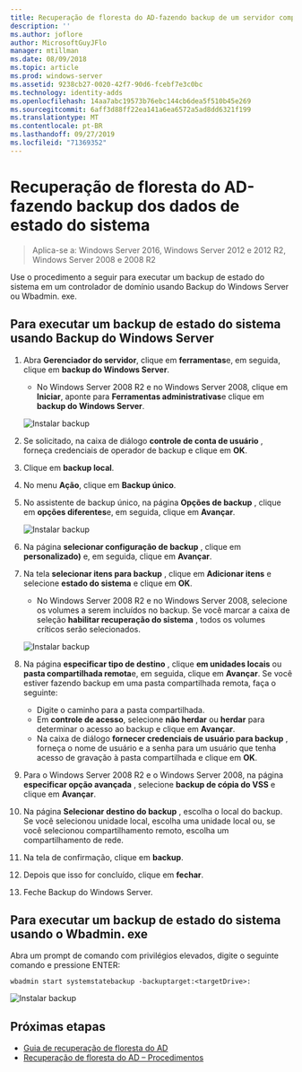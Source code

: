 ```yaml
---
title: Recuperação de floresta do AD-fazendo backup de um servidor completo
description: ''
ms.author: joflore
author: MicrosoftGuyJFlo
manager: mtillman
ms.date: 08/09/2018
ms.topic: article
ms.prod: windows-server
ms.assetid: 9238cb27-0020-42f7-90d6-fcebf7e3c0bc
ms.technology: identity-adds
ms.openlocfilehash: 14aa7abc19573b76ebc144cb6dea5f510b45e269
ms.sourcegitcommit: 6aff3d88ff22ea141a6ea6572a5ad8dd6321f199
ms.translationtype: MT
ms.contentlocale: pt-BR
ms.lasthandoff: 09/27/2019
ms.locfileid: "71369352"
---
```

# <a name="ad-forest-recovery---backing-up-the-system-state-data"></a>Recuperação de floresta do AD-fazendo backup dos dados de estado do sistema  

>Aplica-se a: Windows Server 2016, Windows Server 2012 e 2012 R2, Windows Server 2008 e 2008 R2

Use o procedimento a seguir para executar um backup de estado do sistema em um controlador de domínio usando Backup do Windows Server ou Wbadmin. exe.  

## <a name="to-perform-a-system-state-backup-using-windows-server-backup"></a>Para executar um backup de estado do sistema usando Backup do Windows Server

1. Abra **Gerenciador do servidor**, clique em **ferramentas**e, em seguida, clique em **backup do Windows Server**.
   - No Windows Server 2008 R2 e no Windows Server 2008, clique em **Iniciar**, aponte para **Ferramentas administrativas**e clique em **backup do Windows Server**. 

   ![Instalar backup](media/AD-Forest-Recovery-Backing-up-a-Full-Server/fullbackup1.png)

2. Se solicitado, na caixa de diálogo **controle de conta de usuário** , forneça credenciais de operador de backup e clique em **OK**.
3. Clique em **backup local**.
4. No menu **Ação**, clique em **Backup único**.
5. No assistente de backup único, na página **Opções de backup** , clique em **opções diferentes**e, em seguida, clique em **Avançar**.

   ![Instalar backup](media/AD-Forest-Recovery-Backing-up-a-Full-Server/fullbackup3.png)

6. Na página **selecionar configuração de backup** , clique em **personalizado)** e, em seguida, clique em **Avançar**.
7. Na tela **selecionar itens para backup** , clique em **Adicionar itens** e selecione **estado do sistema** e clique em **OK**.
   - No Windows Server 2008 R2 e no Windows Server 2008, selecione os volumes a serem incluídos no backup. Se você marcar a caixa de seleção **habilitar recuperação do sistema** , todos os volumes críticos serão selecionados. 

   ![Instalar backup](media/AD-Forest-Recovery-Backing-up-System-State/systemstatebackup.png)  

8. Na página **especificar tipo de destino** , clique **em unidades locais** ou **pasta compartilhada remota**e, em seguida, clique em **Avançar**.  Se você estiver fazendo backup em uma pasta compartilhada remota, faça o seguinte:  
   - Digite o caminho para a pasta compartilhada.
   - Em **controle de acesso**, selecione **não herdar** ou **herdar** para determinar o acesso ao backup e clique em **Avançar**.  
   - Na caixa de diálogo **fornecer credenciais de usuário para backup** , forneça o nome de usuário e a senha para um usuário que tenha acesso de gravação à pasta compartilhada e clique em **OK**.

9. Para o Windows Server 2008 R2 e o Windows Server 2008, na página **especificar opção avançada** , selecione **backup de cópia do VSS** e clique em **Avançar**.
10. Na página **Selecionar destino do backup** , escolha o local do backup.  Se você selecionou unidade local, escolha uma unidade local ou, se você selecionou compartilhamento remoto, escolha um compartilhamento de rede.
11. Na tela de confirmação, clique em **backup**.
12. Depois que isso for concluído, clique em **fechar**.
13. Feche Backup do Windows Server.

## <a name="to-perform-a-system-state-backup-using-wbadminexe"></a>Para executar um backup de estado do sistema usando o Wbadmin. exe

Abra um prompt de comando com privilégios elevados, digite o seguinte comando e pressione ENTER:  
  
   ```
   wbadmin start systemstatebackup -backuptarget:<targetDrive>:
   ```

   ![Instalar backup](media/AD-Forest-Recovery-Backing-up-System-State/systemstatebackup2.png)  

## <a name="next-steps"></a>Próximas etapas

- [Guia de recuperação de floresta do AD](AD-Forest-Recovery-Guide.md)
- [Recuperação de floresta do AD – Procedimentos](AD-Forest-Recovery-Procedures.md)
